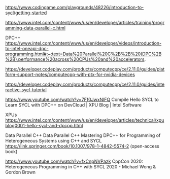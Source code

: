 

https://www.codingame.com/playgrounds/48226/introduction-to-sycl/getting-started

https://www.intel.com/content/www/us/en/developer/articles/training/programming-data-parallel-c.html

DPC++
https://www.intel.com/content/www/us/en/developer/videos/introduction-to-intel-oneapi-dpc-programming.html#:~:text=Data%20Parallel%20C%2B%2B%20(DPC%2B%2B),performance%20across%20CPUs%20and%20accelerators.

https://developer.codeplay.com/products/computecpp/ce/2.11.0/guides/platform-support-notes/computecpp-with-ptx-for-nvidia-devices

https://developer.codeplay.com/products/computecpp/ce/2.11.0/guides/interactive-sycl-tutorial

https://www.youtube.com/watch?v=7Ff0JwxNlFQ
Compile Hello SYCL to Learn SYCL with DPC++ on DevCloud | XPU Blog | Intel Software


XPUs
https://www.intel.com/content/www/us/en/developer/articles/technical/xpublog0001-hello-sycl-and-dpcpp.html

Data Parallel C++
Data Parallel C++
Mastering DPC++ for Programming of Heterogeneous Systems using C++ and SYCL
https://link.springer.com/book/10.1007/978-1-4842-5574-2
(open-access book)


https://www.youtube.com/watch?v=fxCnpNVPazk
CppCon 2020: Heterogeneous Programming in C++ with SYCL 2020 - Michael Wong & Gordon Brown
